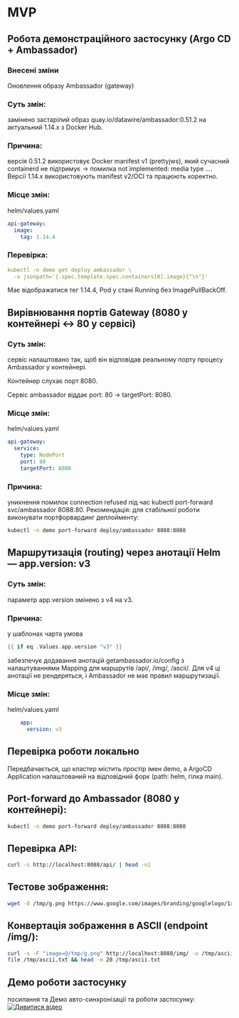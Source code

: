 # MVP
## Робота демонстраційного застосунку (Argo CD + Ambassador)

### Внесені зміни
Оновлення образу Ambassador (gateway)
### Суть змін:
замінено застарілий образ quay.io/datawire/ambassador:0.51.2 на актуальний 1.14.x з Docker Hub.
### Причина:
версія 0.51.2 використовує Docker manifest v1 (prettyjws), який сучасний containerd не підтримує → помилка not implemented: media type .... Версії 1.14.x використовують manifest v2/OCI та працюють коректно.
### Місце змін:
helm/values.yaml
```yaml       
api-gateway:
  image:
    tag: 1.14.4
```
### Перевірка:
```yaml
kubectl -n demo get deploy ambassador \
  -o jsonpath='{.spec.template.spec.containers[0].image}{"\n"}'
```
Має відображатися тег 1.14.4, Pod у стані Running без ImagePullBackOff.

## Вирівнювання портів Gateway (8080 у контейнері ↔ 80 у сервісі)
### Суть змін:
сервіс налаштовано так, щоб він відповідав реальному порту процесу Ambassador у контейнері.

Контейнер слухає порт 8080.

Сервіс ambassador віддає port: 80 → targetPort: 8080.
### Місце змін:
helm/values.yaml
```yaml
api-gateway:
  service:
    type: NodePort
    port: 80
    targetPort: 8080
```
### Причина: 
уникнення помилок connection refused під час kubectl port-forward svc/ambassador 8088:80.
Рекомендація: для стабільної роботи виконувати портфорвардинг деплойменту:
```bash
kubectl -n demo port-forward deploy/ambassador 8088:8080
```
## Маршрутизація (routing) через анотації Helm — app.version: v3
### Суть змін: 
параметр app.version змінено з v4 на v3.
### Причина:
у шаблонах чарта умова
```go
{{ if eq .Values.app.version "v3" }}
```
забезпечує додавання анотацій getambassador.io/config з налаштуваннями Mapping для маршрутів /api/, /img/, /ascii/. Для v4 ці анотації не рендеряться, і Ambassador не має правил маршрутизації.
### Місце змін:
helm/values.yaml
```yaml
    app:
      version: v3
```
## Перевірка роботи локально

Передбачається, що кластер містить простір імен demo, а ArgoCD Application налаштований на відповідний форк (path: helm, гілка main).

## Port-forward до Ambassador (8080 у контейнері):
```bash
kubectl -n demo port-forward deploy/ambassador 8088:8080
```
## Перевірка API:
```bash
curl -s http://localhost:8088/api/ | head -n1
```
## Тестове зображення:
```bash
wget -O /tmp/g.png https://www.google.com/images/branding/googlelogo/1x/googlelogo_color_272x92dp.png
```
## Конвертація зображення в ASCII (endpoint /img/):
```bash
curl -s -F "image=@/tmp/g.png" http://localhost:8088/img/ -o /tmp/ascii.txt
file /tmp/ascii.txt && head -n 20 /tmp/ascii.txt
```
## Демо роботи застосунку
   посилання та Демо авто-синхронізації та роботи застосунку: 
[![Дивитися відео](https://www.loom.com/share/e1ff9d94580842e8b900ce42f6ab35d5?sid=cbfedf14-0a19-4625-afd1-e941449998e2/0.jpg)](https://www.loom.com/share/e1ff9d94580842e8b900ce42f6ab35d5?sid=cbfedf14-0a19-4625-afd1-e941449998e2)